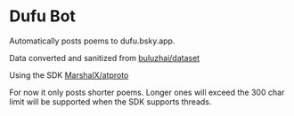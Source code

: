 # Dufu Bot

Automatically posts poems to dufu.bsky.app.

Data converted and sanitized from [buluzhai/dataset](https://github.com/buluzhai/dataset/blob/master/%E6%9D%9C%E7%94%AB/%E6%9D%9C%E7%94%AB%E8%AF%97.json)

Using the SDK [MarshalX/atproto](https://github.com/MarshalX/atproto)

For now it only posts shorter poems. Longer ones will exceed the 300 char limit will be supported when the SDK supports threads.
